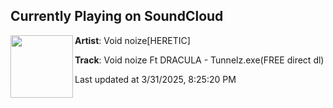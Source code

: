## Currently Playing on SoundCloud

[<img align="left" width="100" src="https://i1.sndcdn.com/artworks-AOyqUVhByL9YWxmy-dqqKKg-t500x500.jpg">](https://soundcloud.com/voidnoize/void-noize-ft-dracula-tunnelzexefree)

**Artist**: Void noize[HERETIC] 

**Track**: Void noize Ft DRACULA  - Tunnelz.exe(FREE direct dl)

Last updated at 3/31/2025, 8:25:20 PM
